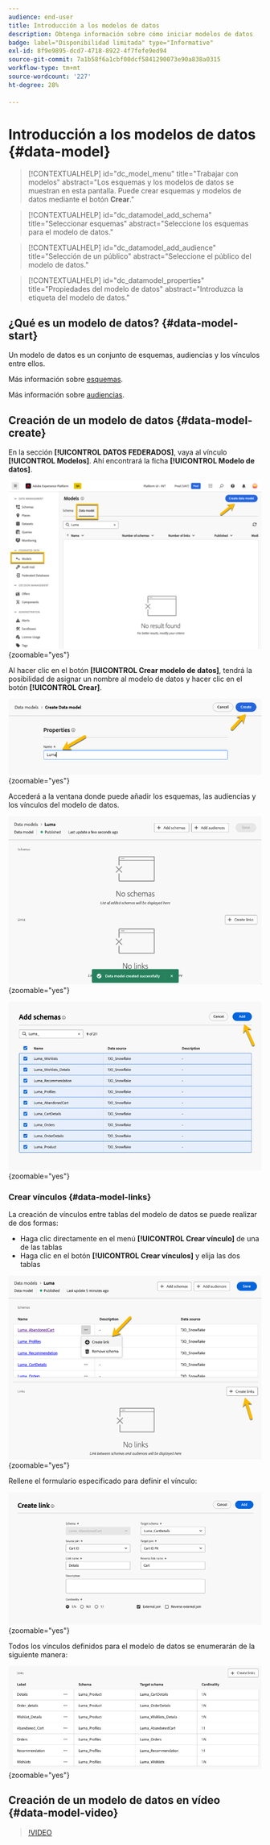 ```yaml
---
audience: end-user
title: Introducción a los modelos de datos
description: Obtenga información sobre cómo iniciar modelos de datos
badge: label="Disponibilidad limitada" type="Informative"
exl-id: 8f9e9895-dcd7-4718-8922-4f7fefe9ed94
source-git-commit: 7a1b58f6a1cbf00dcf5841290073e90a838a0315
workflow-type: tm+mt
source-wordcount: '227'
ht-degree: 28%

---
```


# Introducción a los modelos de datos {#data-model}


>[!CONTEXTUALHELP]
>id="dc_model_menu"
>title="Trabajar con modelos"
>abstract="Los esquemas y los modelos de datos se muestran en esta pantalla. Puede crear esquemas y modelos de datos mediante el botón **Crear**."

>[!CONTEXTUALHELP]
>id="dc_datamodel_add_schema"
>title="Seleccionar esquemas"
>abstract="Seleccione los esquemas para el modelo de datos."


>[!CONTEXTUALHELP]
>id="dc_datamodel_add_audience"
>title="Selección de un público"
>abstract="Seleccione el público del modelo de datos."

>[!CONTEXTUALHELP]
>id="dc_datamodel_properties"
>title="Propiedades del modelo de datos"
>abstract="Introduzca la etiqueta del modelo de datos."


## ¿Qué es un modelo de datos? {#data-model-start}

Un modelo de datos es un conjunto de esquemas, audiencias y los vínculos entre ellos.

Más información sobre [esquemas](../customer/schemas.md#schema-start).

Más información sobre [audiencias](../start/audiences.md).

## Creación de un modelo de datos {#data-model-create}

En la sección **[!UICONTROL DATOS FEDERADOS]**, vaya al vínculo **[!UICONTROL Modelos]**. Ahí encontrará la ficha **[!UICONTROL Modelo de datos]**.

![](assets/datamodel_create.png){zoomable="yes"}

Al hacer clic en el botón **[!UICONTROL Crear modelo de datos]**, tendrá la posibilidad de asignar un nombre al modelo de datos y hacer clic en el botón **[!UICONTROL Crear]**.

![](assets/datamodel_name.png){zoomable="yes"}

Accederá a la ventana donde puede añadir los esquemas, las audiencias y los vínculos del modelo de datos.

![](assets/datamodel_created.png){zoomable="yes"}

![](assets/datamodel_schemas.png){zoomable="yes"}

### Crear vínculos {#data-model-links}

La creación de vínculos entre tablas del modelo de datos se puede realizar de dos formas:

- Haga clic directamente en el menú **[!UICONTROL Crear vínculo]** de una de las tablas
- Haga clic en el botón **[!UICONTROL Crear vínculos]** y elija las dos tablas

![](assets/datamodel_createlinks.png){zoomable="yes"}

Rellene el formulario especificado para definir el vínculo:

![](assets/datamodel_link.png){zoomable="yes"}

Todos los vínculos definidos para el modelo de datos se enumerarán de la siguiente manera:

![](assets/datamodel_alllinks.png){zoomable="yes"}

## Creación de un modelo de datos en vídeo {#data-model-video}

>[!VIDEO](https://video.tv.adobe.com/v/3432020)
